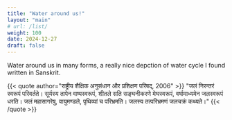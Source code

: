 ```yaml
---
title: "Water around us!"
layout: "main"
# url: /list/
weight: 100
date: 2024-12-27
draft: false
---
```


Water around us in many forms, a really nice depction of water cycle I found written in Sanskrit.

{{< quote author="राष्ट्रीय शैक्षिक अनुसंधान और प्रशिक्षण परिषद्, 2006" >}}
"जलं निरन्तरं स्वरूपं परिवर्तते। सूर्यस्य तापेन वाष्पस्वरूपं, शीतले सति सङ्घनीकरणे मेघस्वरूपं, वर्षामाध्यमेन जलस्वरूपं धरति। जलं महासागरेषु, वायुमण्डले, पृथिव्यां च परिभ्रमति। जलस्य तत्परिभ्रमणं जलचक्रं कथ्यते।"
{{< /quote >}}
